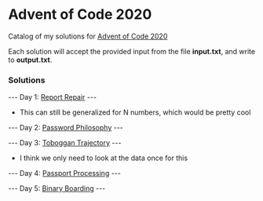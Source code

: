# Advent of Code 2020
Catalog of my solutions for [Advent of Code 2020](https://adventofcode.com/2020)

Each solution will accept the provided input from the file **input.txt**, and write to **output.txt**.

### Solutions
--- Day 1: [Report Repair](https://github.com/tsalgie/advent_of_code_2020/blob/main/01/report_repair.py) ---
- This can still be generalized for N numbers, which would be pretty cool

--- Day 2: [Password Philosophy](https://github.com/tsalgie/advent_of_code_2020/blob/main/02/password_philosophy.py) ---

--- Day 3: [Toboggan Trajectory](https://github.com/tsalgie/advent_of_code_2020/blob/main/03/toboggan_trajectory.py) ---
- I think we only need to look at the data once for this

--- Day 4: [Passport Processing](https://github.com/tsalgie/advent_of_code_2020/blob/main/04/passport_processing.py) ---

--- Day 5: [Binary Boarding](https://github.com/tsalgie/advent_of_code_2020/blob/main/05/binary_boarding.py) ---
